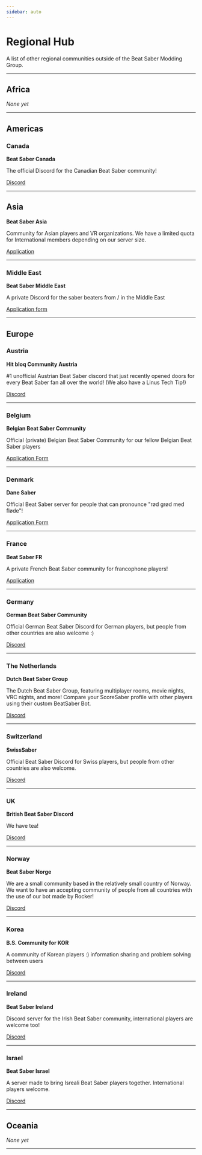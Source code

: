 ```yaml
---
sidebar: auto
---
```


# Regional Hub

A list of other regional communities outside of the Beat Saber Modding Group.

---

## Africa

*None yet*

---

## Americas

### Canada

**Beat Saber Canada**

The official Discord for the Canadian Beat Saber community!

[Discord](https://discord.gg/vvq7wX3)

---

## Asia

**Beat Saber Asia**

Community for Asian players and VR organizations. We have a limited quota for International members depending on our server size.

[Application](https://forms.gle/Ga3jWoCkugPBD6BZ6)

---

### Middle East

**Beat Saber Middle East**

A private Discord for the saber beaters from / in the Middle East

[Application form](http://bit.ly/BSME_Application)

---

## Europe

### Austria

**Hit bloq Community Austria**

#1 unofficial Austrian Beat Saber discord that just recently opened doors for every Beat Saber fan all over the world! (We also have a Linus Tech Tip!)

[Discord](https://discord.gg/TvRkNY2)

---

### Belgium

**Belgian Beat Saber Community**

Official (private) Belgian Beat Saber Community for our fellow Belgian Beat Saber players

[Application Form](https://forms.gle/26VXi4HmnZnDoPZN7)

---

### Denmark

**Dane Saber**

Official Beat Saber server for people that can pronounce "rød grød med fløde"!

[Application Form](https://forms.gle/AhgBFSK7RnRDDMHa9)

---

### France

**Beat Saber FR**

A private French Beat Saber community for francophone players!

[Application](https://docs.google.com/forms/d/1Ro79QYJ83gAsT6m_hpRgCNyhKNZDlEiZJ3oSh5mwTG4)

---

### Germany

**German Beat Saber Community**

Official German Beat Saber Discord for German players, but people from other countries are also welcome :)

[Discord](https://discord.gg/y4G6ruN)

---

### The Netherlands

**Dutch Beat Saber Group**

The Dutch Beat Saber Group, featuring multiplayer rooms, movie nights, VRC nights, and more! Compare your ScoreSaber profile with other players using their custom BeatSaber Bot.

[Discord](https://discord.gg/sDa7xrE)

---

### Switzerland

**SwissSaber**

Official Beat Saber Discord for Swiss players, but people from other countries are also welcome.

[Discord](https://discord.gg/eV6SUUF)

---

### UK

**British Beat Saber Discord**

We have tea!

[Discord](https://discord.gg/FC2pzeN)

---

### Norway
**Beat Saber Norge** 

We are a small community based in the relatively small country of Norway. 
We want to have an accepting community of people from all countries with the use of our bot made by Rocker!

[Discord](https://discord.gg/nZuY3yM)

---

### Korea
**B.S. Community for KOR** 

A community of Korean players :) information sharing and problem solving between users

[Discord](https://discord.gg/SEFBZrG)

---

### Ireland
**Beat Saber Ireland** 

Discord server for the Irish Beat Saber community, international players are welcome too!

[Discord](https://discord.gg/uKQzjRQ)

---

### Israel
**Beat Saber Israel** 

A server made to bring Isreali Beat Saber players together. International players welcome.

[Discord](https://discord.gg/HHH7sK8)

---

## Oceania

*None yet*

---
